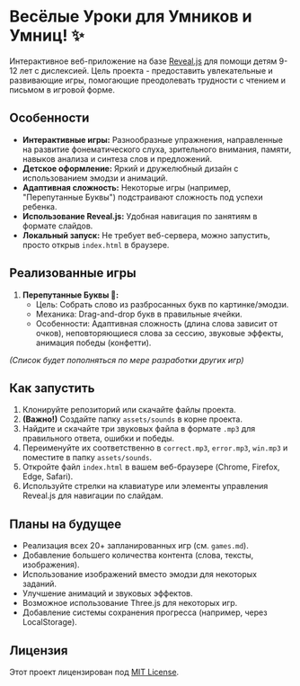 # Весёлые Уроки для Умников и Умниц! ✨

Интерактивное веб-приложение на базе [Reveal.js](https://revealjs.com/) для помощи детям 9-12 лет с дислексией.
Цель проекта - предоставить увлекательные и развивающие игры, помогающие преодолевать трудности с чтением и письмом в игровой форме.

## Особенности

*   **Интерактивные игры:** Разнообразные упражнения, направленные на развитие фонематического слуха, зрительного внимания, памяти, навыков анализа и синтеза слов и предложений.
*   **Детское оформление:** Яркий и дружелюбный дизайн с использованием эмодзи и анимаций.
*   **Адаптивная сложность:** Некоторые игры (например, "Перепутанные Буквы") подстраивают сложность под успехи ребенка.
*   **Использование Reveal.js:** Удобная навигация по занятиям в формате слайдов.
*   **Локальный запуск:** Не требует веб-сервера, можно запустить, просто открыв `index.html` в браузере.

## Реализованные игры

1.  **Перепутанные Буквы 🧩:**
    *   Цель: Собрать слово из разбросанных букв по картинке/эмодзи.
    *   Механика: Drag-and-drop букв в правильные ячейки.
    *   Особенности: Адаптивная сложность (длина слова зависит от очков), неповторяющиеся слова за сессию, звуковые эффекты, анимация победы (конфетти).

*(Список будет пополняться по мере разработки других игр)*

## Как запустить

1.  Клонируйте репозиторий или скачайте файлы проекта.
2.  **(Важно!)** Создайте папку `assets/sounds` в корне проекта.
3.  Найдите и скачайте три звуковых файла в формате `.mp3` для правильного ответа, ошибки и победы.
4.  Переименуйте их соответственно в `correct.mp3`, `error.mp3`, `win.mp3` и поместите в папку `assets/sounds`.
5.  Откройте файл `index.html` в вашем веб-браузере (Chrome, Firefox, Edge, Safari).
6.  Используйте стрелки на клавиатуре или элементы управления Reveal.js для навигации по слайдам.

## Планы на будущее

*   Реализация всех 20+ запланированных игр (см. `games.md`).
*   Добавление большего количества контента (слова, тексты, изображения).
*   Использование изображений вместо эмодзи для некоторых заданий.
*   Улучшение анимаций и звуковых эффектов.
*   Возможное использование Three.js для некоторых игр.
*   Добавление системы сохранения прогресса (например, через LocalStorage).

## Лицензия

Этот проект лицензирован под [MIT License](LICENSE). 